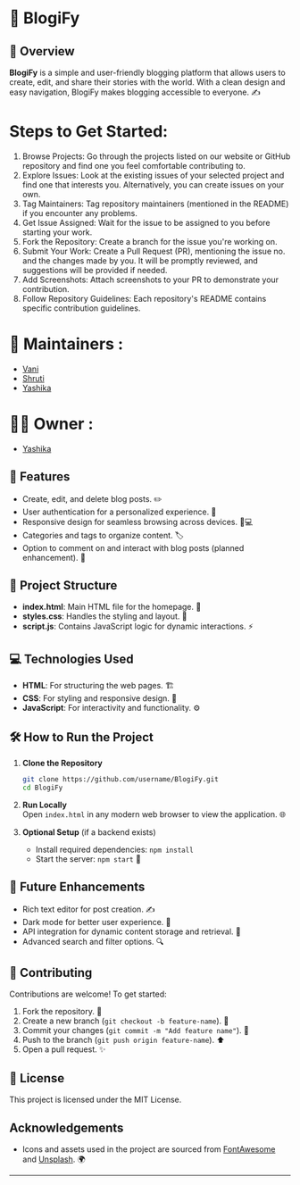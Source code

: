 

# 📖 BlogiFy

## 🌟 Overview  
**BlogiFy** is a simple and user-friendly blogging platform that allows users to create, edit, and share their stories with the world. With a clean design and easy navigation, BlogiFy makes blogging accessible to everyone. ✍️

# Steps to Get Started:
1. Browse Projects: Go through the projects listed on our website or GitHub repository and find one you feel comfortable contributing to.
2. Explore Issues: Look at the existing issues of your selected project and find one that interests you. Alternatively, you can create issues on your own.
3. Tag Maintainers: Tag repository maintainers (mentioned in the README) if you encounter any problems.
4. Get Issue Assigned: Wait for the issue to be assigned to you before starting your work.
5. Fork the Repository: Create a branch for the issue you're working on.
6. Submit Your Work: Create a Pull Request (PR), mentioning the issue no. and the changes made by you. It will be promptly reviewed, and suggestions will be provided if needed.
7. Add Screenshots: Attach screenshots to your PR to demonstrate your contribution.
8. Follow Repository Guidelines: Each repository's README contains specific contribution guidelines.

# 🙌 Maintainers :

- [Vani](https://github.com/vanivaranya)
- [Shruti](https://github.com/Shruti-Narang)
- [Yashika](https://github.com/YashikaGupta09)

# 👩‍💻 Owner :
- [Yashika](https://github.com/YashikaGupta09)



## 🚀 Features  
- Create, edit, and delete blog posts. ✏️  
- User authentication for a personalized experience. 🔐  
- Responsive design for seamless browsing across devices. 📱💻  
- Categories and tags to organize content. 🏷️  
- Option to comment on and interact with blog posts (planned enhancement). 💬

## 📂 Project Structure  
- **index.html**: Main HTML file for the homepage. 📝  
- **styles.css**: Handles the styling and layout. 🎨  
- **script.js**: Contains JavaScript logic for dynamic interactions. ⚡

## 💻 Technologies Used  
- **HTML**: For structuring the web pages. 🏗️  
- **CSS**: For styling and responsive design. 🎨  
- **JavaScript**: For interactivity and functionality. ⚙️

## 🛠️ How to Run the Project  
1. **Clone the Repository**  
   ```bash  
   git clone https://github.com/username/BlogiFy.git  
   cd BlogiFy  
   ```

2. **Run Locally**  
   Open `index.html` in any modern web browser to view the application. 🌐

3. **Optional Setup** (if a backend exists)  
   - Install required dependencies: `npm install`  
   - Start the server: `npm start` 🚀

## 🔮 Future Enhancements  
- Rich text editor for post creation. ✍️  
- Dark mode for better user experience. 🌙  
- API integration for dynamic content storage and retrieval. 🔌  
- Advanced search and filter options. 🔍

## 🤝 Contributing  
Contributions are welcome! To get started:  
1. Fork the repository. 🍴  
2. Create a new branch (`git checkout -b feature-name`). 🌱  
3. Commit your changes (`git commit -m "Add feature name"`). 📝  
4. Push to the branch (`git push origin feature-name`). ⬆️  
5. Open a pull request. ✨

## 📜 License  
This project is licensed under the MIT License.

##  Acknowledgements  
- Icons and assets used in the project are sourced from [FontAwesome](https://fontawesome.com/) and [Unsplash](https://unsplash.com/). 🌍

---

